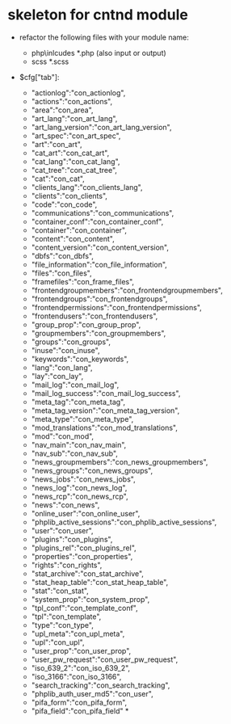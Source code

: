 # skeleton for cntnd module

* refactor the following files with your module name:
    * php\inlcudes *.php (also input or output)
    * scss *.scss

* $cfg["tab"]:
    * "actionlog":"con_actionlog",
    * "actions":"con_actions",
    * "area":"con_area",
    * "art_lang":"con_art_lang",
    * "art_lang_version":"con_art_lang_version",
    * "art_spec":"con_art_spec",
    * "art":"con_art",
    * "cat_art":"con_cat_art",
    * "cat_lang":"con_cat_lang",
    * "cat_tree":"con_cat_tree",
    * "cat":"con_cat",
    * "clients_lang":"con_clients_lang",
    * "clients":"con_clients",
    * "code":"con_code",
    * "communications":"con_communications",
    * "container_conf":"con_container_conf",
    * "container":"con_container",
    * "content":"con_content",
    * "content_version":"con_content_version",
    * "dbfs":"con_dbfs",
    * "file_information":"con_file_information",
    * "files":"con_files",
    * "framefiles":"con_frame_files",
    * "frontendgroupmembers":"con_frontendgroupmembers",
    * "frontendgroups":"con_frontendgroups",
    * "frontendpermissions":"con_frontendpermissions",
    * "frontendusers":"con_frontendusers",
    * "group_prop":"con_group_prop",
    * "groupmembers":"con_groupmembers",
    * "groups":"con_groups",
    * "inuse":"con_inuse",
    * "keywords":"con_keywords",
    * "lang":"con_lang",
    * "lay":"con_lay",
    * "mail_log":"con_mail_log",
    * "mail_log_success":"con_mail_log_success",
    * "meta_tag":"con_meta_tag",
    * "meta_tag_version":"con_meta_tag_version",
    * "meta_type":"con_meta_type",
    * "mod_translations":"con_mod_translations",
    * "mod":"con_mod",
    * "nav_main":"con_nav_main",
    * "nav_sub":"con_nav_sub",
    * "news_groupmembers":"con_news_groupmembers",
    * "news_groups":"con_news_groups",
    * "news_jobs":"con_news_jobs",
    * "news_log":"con_news_log",
    * "news_rcp":"con_news_rcp",
    * "news":"con_news",
    * "online_user":"con_online_user",
    * "phplib_active_sessions":"con_phplib_active_sessions",
    * "user":"con_user",
    * "plugins":"con_plugins",
    * "plugins_rel":"con_plugins_rel",
    * "properties":"con_properties",
    * "rights":"con_rights",
    * "stat_archive":"con_stat_archive",
    * "stat_heap_table":"con_stat_heap_table",
    * "stat":"con_stat",
    * "system_prop":"con_system_prop",
    * "tpl_conf":"con_template_conf",
    * "tpl":"con_template",
    * "type":"con_type",
    * "upl_meta":"con_upl_meta",
    * "upl":"con_upl",
    * "user_prop":"con_user_prop",
    * "user_pw_request":"con_user_pw_request",
    * "iso_639_2":"con_iso_639_2",
    * "iso_3166":"con_iso_3166",
    * "search_tracking":"con_search_tracking",
    * "phplib_auth_user_md5":"con_user",
    * "pifa_form":"con_pifa_form",
    * "pifa_field":"con_pifa_field" * 
